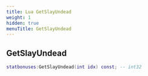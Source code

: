 ```yaml
---
title: Lua GetSlayUndead
weight: 1
hidden: true
menuTitle: GetSlayUndead
---
```

## GetSlayUndead
```lua
statbonuses:GetSlayUndead(int idx) const; -- int32
```
